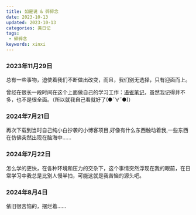 ```yaml
---
title: 如是说 & 碎碎念
date: 2023-10-13
updated: 2023-10-13
categories: 类日记
tags:
 - 碎碎念
keywords: xinxi
---
```

### 2023年11月29日
总有一些事物，迫使着我们不断做出改变，而且，我们别无选择，只有迎面而上。

曾经在很长一段时间在这个上面做自己的学习工作：[语雀笔记](https://www.yuque.com/didididadida/zw5t6a)，虽然我记得并不多，也不是很全面。（所以就我自己看就好了(●ˇ∀ˇ●)）

### 2024年7月21日
再次下载到当时自己纯小白抄袭的小博客项目,好像有什么东西触动着我,一些东西在仿佛突然出现在脑海中......

### 2024年7月22日
怎么学的更快，在各种环境和压力的交杂下，这个事情突然浮现在我的眼前，在日常学习中我总是比别人慢半拍，可能这就是我苦恼的源头吧。

### 2024年8月4日
依旧很苦恼的，摆烂着……
